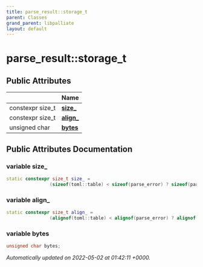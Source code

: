 ```yaml
---
title: parse_result::storage_t
parent: Classes
grand_parent: libpalliate
layout: default
---
```


# parse_result::storage_t





## Public Attributes

|                | Name           |
| -------------- | -------------- |
| constexpr size_t | **[size_](/libpalliate/generated/Classes/structparse__result_1_1storage__t#variable-size-)**  |
| constexpr size_t | **[align_](/libpalliate/generated/Classes/structparse__result_1_1storage__t#variable-align-)**  |
| unsigned char | **[bytes](/libpalliate/generated/Classes/structparse__result_1_1storage__t#variable-bytes)**  |

## Public Attributes Documentation

### variable size_

```cpp
static constexpr size_t size_ =
				(sizeof(toml::table) < sizeof(parse_error) ? sizeof(parse_error) : sizeof(toml::table));
```


### variable align_

```cpp
static constexpr size_t align_ =
				(alignof(toml::table) < alignof(parse_error) ? alignof(parse_error) : alignof(toml::table));
```


### variable bytes

```cpp
unsigned char bytes;
```



_Automatically updated on 2022-05-02 at 01:42:11 +0000._